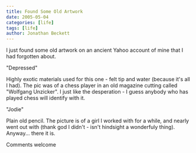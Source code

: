 ```yaml
---
title: Found Some Old Artwork
date: 2005-05-04
categories: [life]
tags: [life]
author: Jonathan Beckett
---
```


I just found some old artwork on an ancient Yahoo account of mine that I had forgotten about.

"Depressed"

Highly exotic materials used for this one - felt tip and water (because it's all I had). The pic was of a chess player in an old magazine cutting called "Wolfgang Unzicker". I just like the desperation - I guess anybody who has played chess will identify with it.

"Jodie"

Plain old pencil. The picture is of a girl I worked with for a while, and nearly went out with (thank god I didn't - isn't hindsight a wonderfuly thing). Anyway... there it is.

Comments welcome 